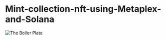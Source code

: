 # Mint-collection-nft-using-Metaplex-and-Solana

![The Boiler Plate](https://github.com/japanmaluco/Mint-collection-nft-using-Metaplex-and-Solana/blob/228e97fc6935153fefcf4f3033b0686f852a9e44/doc-resources/The-Boiler-Plate.png)
